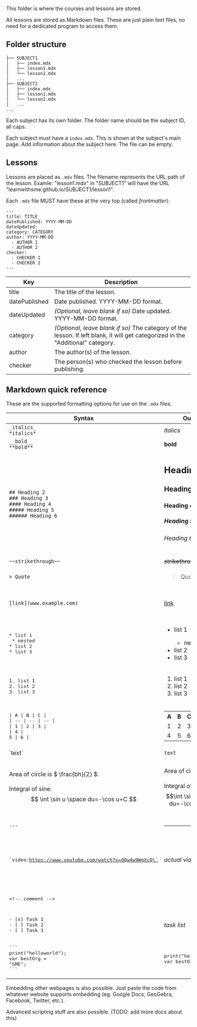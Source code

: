 This folder is where the courses and lessons are stored.

All lessons are stored as Markdown files. These are just plain text files, no need for a dedicated program to access them.

## Folder structure
```
├── SUBJECT1
│   ├── index.mdx
│   ├── lesson1.mdx
│   └── lesson2.mdx
|   ...
├── SUBJECT2
│   ├── index.mdx
│   ├── lesson1.mdx
│   └── lesson2.mdx
|   ...
...
```

Each subject has its own folder. The folder name should be the subject ID, all caps.

Each subject must have a `index.mdx`. This is shown at the subject's main page. Add information about the subject here. The file can be empty.

## Lessons
Lessons are placed as `.mdx` files. The filename represents the URL path of the lesson. Examle: "lesson1.mdx" in "SUBJECT1" will have the URL "learnwithsme.github.io/SUBJECT1/lesson1".

Each `.mdx` file MUST have these at the very top (called *frontmatter*):
```
---
title: TITLE
datePublished: YYYY-MM-DD
dateUpdated: 
category: CATEGORY
author: YYYY-MM-DD
  - AUTHOR 1
  - AUTHOR 2
checker: 
  - CHECKER 1
  - CHECKER 2
---
```

| Key | Description |
| --- | --- |
| title | The title of the lesson. |
| datePublished | Date published. YYYY-MM-DD format. |
| dateUpdated | *(Optional, leave blank if so)* Date updated. YYYY-MM-DD format. |
| category | *(Optional, leave blank if so)* The category of the lesson. If left blank, it will get categorized in the "Additional" category.
| author | The author(s) of the lesson.
| checker | The person(s) who checked the lesson before publishing.


## Markdown quick reference 
These are the supported formatting options for use on the `.mdx` files.

| Syntax | Output | Notes
| --- | --- | --- |
| `_italics_`<br/>`*italics*` | _italics_ |
| `__bold__`<br/>`**bold**` | **bold** |
| `## Heading 2`<br/>`### Heading 3`<br/>`#### Heading 4`<br/>`##### Heading 5`<br/>`###### Heading 6`<br/> | <h2>Heading 2</h2><h3>Heading 3</h3><h4>Heading 4</h4><h5>Heading 5</h5><h6>Heading 6</h6> |
| `~~strikethrough~~` | ~~strikethrough~~ |
| `> Quote` | <blockquote> Quote</blockquote> |
| `[link](www.example.com)` | [link](www.example.com) | To insert images, put the URL of the image. |
| <pre>* list 1 <br/>  * nested<br/>* list 2<br/>* list 3</pre> | <ul><li>list 1</li><ul><li>nested</li></ul></li><li>list 2</li><li>list 3</li></ul> |
| <pre>1. list 1 <br/>2. list 2<br/>3. list 3</pre> | <ol><li>list 1</li><li>list 2</li><li>list 3</li></ol> |
| <pre>\| A \| B \| C \|<br/>\| -- \| -- \| -- \|<br/>\| 1 \| 2 \| 3 \|<br/>\| 4 \| 5 \| 6 \| </pre> | <table><tr><th>A</th><th>B</th><th>C</th></tr><tr><td>1</td><td>2</td><td>3</td></tr><tr><td>4</td><td>5</td><td>6</td></tr></table> |
| \`text\` | `text` |
| Area of circle is $ \frac{bh}{2} $. <br/><br/>Integral of sine: <br/> $$ \int \sin u \space du=-\cos u+C $$ | Area of circle is  $` \pi r^2 `$.<br/><br/>  Integral of sine: <br/> $$\int \sin u \space du=-\cos u+C$$| Uses LaTeX syntax.<br/> List of supported functions [here.](https://katex.org/docs/supported.html) <br/> Test your syntax [here.](https://katex.org/#demo) |q
| `---` | <hr/> |
| <pre>\`video:https://www.youtube.com/watch?v=dQw4w9WgXcQ\`</pre> | *actual video here* | The actual video will be embedded. Supports YouTube, Vimeo, Twitch.
| <pre>\<!-- comment --></pre> | | Comments will not be displayed.
| <pre>- [x] Task 1<br/>- [ ] Task 2<br/>- [ ] Task 3</pre> | *task list* | A task with unselectable checkboxes. 
| <pre>\`\`\`<br/>print("helloworld");<br/>var bestOrg = "SME";<br/>\`\`\`</pre> | <pre>print("helloworld");<br/>var bestOrg = "SME";</pre>

Embedding other webpages is also possible. Just paste the code from whatever website supports embedding (eg. Google Docs, GeoGebra, Facebook, Twitter, etc.).

Advanced scripting stuff are also possible. (TODO: add more docs about this)